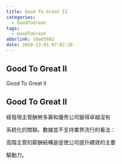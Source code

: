 ```yaml
---
title: Good To Great II
categories:
  - GoodToGreat
tags:
  - GoodToGreat
abbrlink: 19ad5602
date: 2024-12-01 07:02:16
---
```

Good To Great II
-----------------------------------------------------------------------------------------------
<!--more-->
Good To Great II

Good To Great II
-----------------------------------------------------------------------------------------------
經發現主管酬勞多寡和優秀公司變得卓越沒有

系統化的關聯。數據並不支持業界流行的看法：

高階主管的薪酬結構是促使公司提升績效的主要

驅動力。